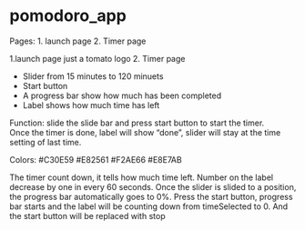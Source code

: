 # pomodoro_app
Pages: 1. launch page 2. Timer page

1.launch page
	just a tomato logo
2. Timer page
- Slider from 15 minutes to 120 minuets 
- Start button
- A progress bar show how much has been completed
- Label shows how much time has left



Function: slide the slide bar and press start button to start the timer.  
Once the timer is done, label will show “done”, slider will stay at the time setting of last time.

Colors: 
#C30E59
#E82561
#F2AE66
#E8E7AB

The timer count down, it tells how much time left.
Number on the label decrease by one in every 60 seconds. 
Once the slider is slided to a position, the progress bar automatically goes to 0%.
Press the start button, progress bar starts and the label will be counting down from timeSelected to 0. And the start button will be replaced with stop
